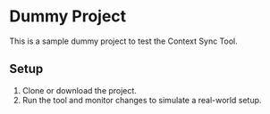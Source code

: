# Dummy Project
This is a sample dummy project to test the Context Sync Tool.

## Setup
1. Clone or download the project.
2. Run the tool and monitor changes to simulate a real-world setup.
